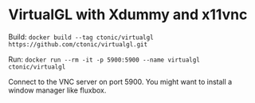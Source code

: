 # VirtualGL with Xdummy and x11vnc

Build: `docker build --tag ctonic/virtualgl https://github.com/ctonic/virtualgl.git`

Run: `docker run --rm -it -p 5900:5900 --name virtualgl ctonic/virtualgl`

Connect to the VNC server on port 5900.
You might want to install a window manager like fluxbox.
